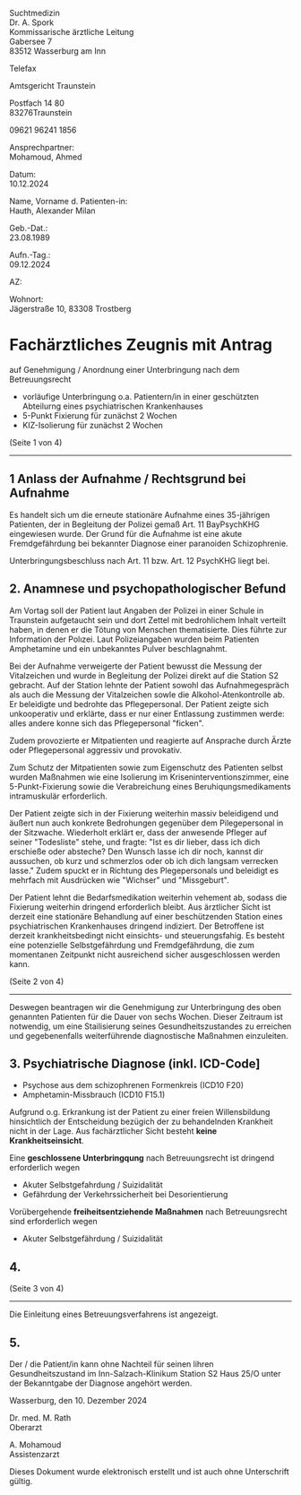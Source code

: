 <!-- von: -->

Suchtmedizin   
Dr. A. Spork  
Kommissarische ärztliche Leitung  
Gabersee 7  
83512 Wasserburg am Inn

Telefax

<!-- an: -->

Amtsgericht Traunstein

Postfach 14 80  
83276Traunstein

09621 96241 1856

Ansprechpartner:  
Mohamoud, Ahmed

Datum:  
10.12.2024

Name, Vorname d. Patienten-in:  
Hauth, Alexander Milan

Geb.-Dat.:  
23.08.1989

Aufn.-Tag.:  
09.12.2024

AZ:

Wohnort:  
Jägerstraße 10, 83308 Trostberg

# Fachärztliches Zeugnis mit Antrag

auf Genehmigung / Anordnung einer Unterbringung nach dem Betreuungsrecht

- vorläufige Unterbringung o.a. Patientern/in
in einer geschützten Abteilurng
eines psychiatrischen Krankenhauses
- 5-Punkt Fixierung für zunächst 2 Wochen
- KIZ-Isolierung für zunächst 2 Wochen

(Seite 1 von 4)

----

## 1  Anlass der Aufnahme / Rechtsgrund bei Aufnahme

Es handelt sich um die erneute stationäre Aufnahme eines 35-jährigen Patienten, der in
Begleitung der Polizei gemaß Art. 11 BayPsychKHG eingewiesen wurde. Der Grund für
die Aufnahme ist eine akute Fremdgefährdung bei bekannter Diagnose einer paranoiden
Schizophrenie.

Unterbringungsbeschluss nach Art. 11 bzw. Art. 12 PsychKHG liegt bei.

## 2. Anamnese und psychopathologischer Befund

Am Vortag soll der Patient laut Angaben der Polizei in einer Schule in Traunstein
aufgetaucht sein und dort Zettel mit bedrohlichem Inhalt verteilt haben,
in denen er die
Tötung von Menschen thematisierte.
Dies führte zur Information der Polızei.
Laut Polizeiangaben wurden beim Patienten Amphetamine und ein unbekanntes Pulver
beschlagnahmt.

Bei der Aufnahme verweigerte der Patient bewusst die Messung der Vitalzeichen und
wurde in Begleitung der Polizei direkt auf die Station S2 gebracht.
Auf der Station lehnte
der Patient sowohl das Aufnahmegespräch als auch die Messung der Vitalzeichen sowIe
die Alkohol-Atenkontrolle ab.
Er beleidigte und bedrohte das Pflegepersonal. Der
Patient zeigte sich unkooperativ und erklärte, dass er nur einer Entlassung zustimmen
werde: alles andere konne sich das Pflegepersonal "ficken".

Zudem provozierte er Mitpatienten und reagierte auf Ansprache durch Ärzte oder
Pflegepersonal aggressiv und provokativ.

<!-- lüge. ich habe nur die ärzte ignoriert. -->

Zum Schutz der Mitpatienten sowie zum
Eigenschutz des Patienten selbst wurden Maßnahmen wie eine lsolierung im
Kriseninterventionszimmer,
eine 5-Punkt-Fixierung sowie die Verabreichung eines
Beruhiqungsmedikaments intramuskulär erforderlich.

Der Patient zeigte sich in der Fixierung weiterhin massiv beleidigend und äußert nun
auch konkrete Bedrohungen gegenüber dem Pilegepersonal in der Sitzwache.
Wiederholt erklärt er, dass der anwesende Pfleger auf seiner "Todesliste" stehe, und
fragte: "Ist es dir lieber, dass ich dich erschieße oder absteche? Den Wunsch lasse ich
dir noch, kannst dir aussuchen, ob kurz und schmerzlos oder ob ich dich langsam
verrecken lasse." Zudem spuckt er in Richtung des Plegepersonals und beleidigt es
mehrfach mit Ausdrücken wie "Wichser" und "Missgeburt".

Der Patient lehnt die Bedarfsmedikation weiterhin vehement ab, sodass die Fixierung
weiterhin dringend erforderlich bleibt. Aus ärztlicher Sicht ist derzeit eine stationäre
Behandlung auf einer beschützenden Station eines psychiatrischen Krankenhauses
dringend indiziert. Der Betroffene ist derzeit krankheitsbedingt nicht einsichts- und
steuerungsfahig. Es besteht eine potenzielle Selbstgefährdung und Fremdgefährdung,
die zum momentanen Zeitpunkt nicht ausreichend sicher ausgeschlossen werden kann.

(Seite 2 von 4)

----

Deswegen beantragen wir die Genehmigung zur Unterbringung des oben
genannten Patienten für die Dauer von sechs Wochen. Dieser Zeitraum ist notwendig,
um eine Stailisierung seines Gesundheitszustandes zu erreichen und gegebenenfalls
weiterführende diagnostische Maßnahmen einzuleiten.

## 3. Psychiatrische Diagnose (inkl. ICD-Code]

- Psychose aus dem schizophrenen Formenkreis (ICD10 F20)
- Amphetamin-Missbrauch (ICD10 F15.1)

Aufgrund o.g. Erkrankung ist der Patient zu einer freien Willensbildung hinsichtlich der
Entscheidung bezügich der zu behandelnden Krankheit nicht in der Lage. Aus fachärztlicher
Sicht besteht **keine Krankheitseinsicht**.

Eine **geschlossene Unterbringqung** nach Betreuungsrecht ist dringend erforderlich wegen

- Akuter Selbstgefahrdung / Suizidalität
- Gefährdung der Verkehrssicherheit bei Desorientierung

Vorübergehende **freiheitsentziehende Maßnahmen** nach Betreuungsrecht sind erforderlich wegen

- Akuter Selbstgefährdung / Suizidalität

## 4.

(Seite 3 von 4)

----

Die Einleitung eines Betreuungsverfahrens ist angezeigt.

## 5.

Der / die Patient/in kann ohne Nachteil für seinen lihren Gesundheitszustand im
Inn-Salzach-Klinikum Station S2 Haus 25/O
unter der Bekanntgabe der Diagnose angehört werden.

Wasserburg, den 10. Dezember 2024

Dr. med. M. Rath  
Oberarzt

A. Mohamoud  
Assistenzarzt

Dieses Dokument wurde elektronisch erstellt
und ist auch ohne Unterschrift gültig.
